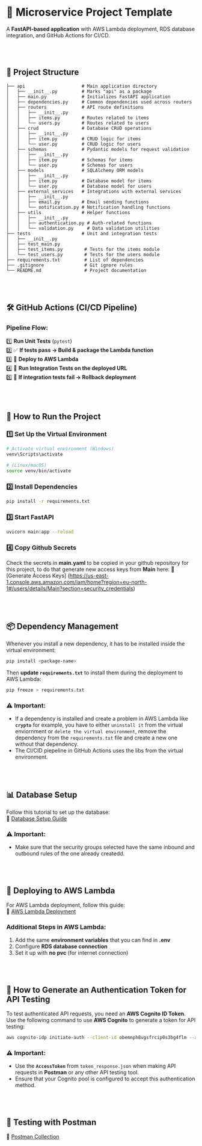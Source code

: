 # 🚀 Microservice Project Template

A **FastAPI-based application** with AWS Lambda deployment, RDS database integration, and GitHub Actions for CI/CD.

<br>
<br>

## 📂 Project Structure

```
├── api                     # Main application directory
│   ├── __init__.py         # Marks "api" as a package
│   ├── main.py             # Initializes FastAPI application
│   ├── dependencies.py     # Common dependencies used across routers
│   ├── routers             # API route definitions
│   │   ├── __init__.py
│   │   ├── items.py        # Routes related to items
│   │   └── users.py        # Routes related to users
│   ├── crud                # Database CRUD operations
│   │   ├── __init__.py
│   │   ├── item.py         # CRUD logic for items
│   │   └── user.py         # CRUD logic for users
│   ├── schemas             # Pydantic models for request validation
│   │   ├── __init__.py
│   │   ├── item.py         # Schemas for items
│   │   └── user.py         # Schemas for users
│   ├── models              # SQLAlchemy ORM models
│   │   ├── __init__.py
│   │   ├── item.py         # Database model for items
│   │   └── user.py         # Database model for users
│   ├── external_services   # Integrations with external services
│   │   ├── __init__.py
│   │   ├── email.py        # Email sending functions
│   │   └── notification.py # Notification handling functions
│   ├── utils               # Helper functions
│   │   ├── __init__.py
│   │   ├── authentication.py # Auth-related functions
│   │   └── validation.py     # Data validation utilities
├── tests                   # Unit and integration tests
│   ├── __init__.py
│   ├── test_main.py
│   ├── test_items.py        # Tests for the items module
│   └── test_users.py        # Tests for the users module
├── requirements.txt         # List of dependencies
├── .gitignore               # Git ignore rules
└── README.md                # Project documentation
```

<br>
<br>

## 🛠️ GitHub Actions (CI/CD Pipeline)

### Pipeline Flow:
1️⃣ **Run Unit Tests** (`pytest`)<br>
2️⃣ ✅ **If tests pass → Build & package the Lambda function** <br>
3️⃣ 🚀 **Deploy to AWS Lambda** <br>
4️⃣ 🔄 **Run Integration Tests on the deployed URL**<br>
5️⃣ 🚨 **If integration tests fail → Rollback deployment**<br>

<br>
<br>

## 📌 How to Run the Project

### 1️⃣ Set Up the Virtual Environment
```bash
# Activate virtual environment (Windows)
venv\Scripts\activate

# (Linux/macOS)
source venv/bin/activate
```

### 2️⃣ Install Dependencies
```bash
pip install -r requirements.txt
```

### 3️⃣ Start FastAPI
```bash
uvicorn main:app --reload
```

### 4️⃣ Copy Github Secrets
Check the secrets in **main.yaml** to be copied in your github repository for this project, to do that generate new access keys from **Main** here: 🔗 [Generate Access Keys] (https://us-east-1.console.aws.amazon.com/iam/home?region=eu-north-1#/users/details/Main?section=security_credentials)


<br>
<br>

## 📦 Dependency Management

Whenever you install a new dependency, it has to be installed inside the virtual environment:
```bash
pip install <package-name>
```
Then **update `requirements.txt`** to install them during the deployment to AWS Lambda:
```bash
pip freeze > requirements.txt
```

### ⚠️ **Important:**
- If a dependency is installed and create a problem in AWS Lambda like **`crypto`** for example, you have to either `uninstall it` from the virtual enviornment or `delete the virtual environment`, remove the dependency from the `requirements.txt` file and create a new one without that dependency.
- The CI/CID piepeline in GitHub Actions uses the libs from the virtual environment.

<br>
<br>

## 📊 Database Setup

Follow this tutorial to set up the database:  
🔗 [Database Setup Guide](https://www.youtube.com/watch?v=wqVyN2LAFDY)

### ⚠️ **Important:**
- Make sure that the security groups selected have the same inbound and outbound rules of the one already createdd.

<br>
<br>

## 🚀 Deploying to AWS Lambda

For AWS Lambda deployment, follow this guide:  
🔗 [AWS Lambda Deployment](https://www.youtube.com/watch?v=UauMQGqaxGo&t=823s)

### Additional Steps in AWS Lambda:
1. Add the same **environment variables** that you can find in **.env** 
2. Configure **RDS database connection** 
3. Set it up with **no pvc** (for internet connection)  

<br>
<br>

## 🔑 How to Generate an Authentication Token for API Testing

To test authenticated API requests, you need an **AWS Cognito ID Token**. Use the following command to use **AWS Cognito** to generate a token for API testing:

```bash
aws cognito-idp initiate-auth --client-id obemnph8vgsfrcip0s3bg4flm --auth-flow USER_PASSWORD_AUTH --auth-parameters USERNAME="70bcc95c-b0f1-70e3-5c17-ee40967d4051",PASSWORD="NewSecurePass123!" --region eu-north-1 --output json > token_response.json
```

### ⚠️ **Important:**
- Use the **`AccessToken`** from `token_response.json` when making API requests in **Postman** or any other API testing tool.
- Ensure that your Cognito pool is configured to accept this authentication method.

<br>
<br>


## 🔬 Testing with Postman

🔗 [Postman Collection](https://web.postman.co/workspace/My-Workspace~e4916e62-c107-4dd5-8724-e2f204dc267d/request/38129126-5750757c-3e17-45c0-8bbf-f03d6e6e748f)
